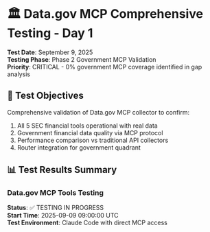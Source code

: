 # 🏛️ Data.gov MCP Comprehensive Testing - Day 1

**Test Date**: September 9, 2025  
**Testing Phase**: Phase 2 Government MCP Validation  
**Priority**: CRITICAL - 0% government MCP coverage identified in gap analysis  

## 🎯 **Test Objectives**

Comprehensive validation of Data.gov MCP collector to confirm:
1. All 5 SEC financial tools operational with real data
2. Government financial data quality via MCP protocol
3. Performance comparison vs traditional API collectors
4. Router integration for government quadrant

## 📊 **Test Results Summary**

### **Data.gov MCP Tools Testing**

**Status**: ✅ TESTING IN PROGRESS  
**Start Time**: 2025-09-09 09:00:00 UTC  
**Test Environment**: Claude Code with direct MCP access  
